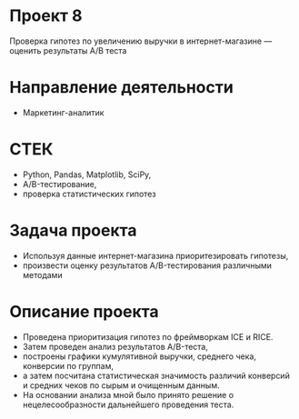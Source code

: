 # Проект 8
Проверка гипотез по увеличению выручки в интернет-магазине —
оценить результаты A/B теста
# Направление деятельности
* Маркетинг-аналитик
# СТЕК
* Python, Pandas, Matplotlib, SciPy,
* A/B-тестирование,
* проверка статистических гипотез
# Задача проекта
* Используя данные интернет-магазина приоритезировать гипотезы, 
* произвести оценку результатов A/B-тестирования различными методами
# Описание проекта
* Проведена приоритизация гипотез по фреймворкам ICE и RICE. 
* Затем проведен анализ результатов A/B-теста, 
* построены графики кумулятивной выручки, среднего чека, конверсии по группам,
* а затем посчитана статистическая значимость различий конверсий и средних чеков по сырым и очищенным данным. 
* На основании анализа мной было принято решение о нецелесообразности дальнейшего проведения теста.
